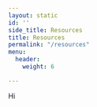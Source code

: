 ```yaml
---
layout: static
id: ''
side_title: Resources
title: Resources
permalink: "/resources"
menu:
  header:
    weight: 6

---
```

Hi